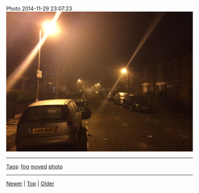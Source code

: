 <!--
title: Photo 2014-11-29 23
date: 2020-06-28T14:57:48.969Z
tags: fog, moved, photo
-->










Photo 2014-11-29 23:07:23
![](103926554592-0.jpg)

<!--BOTTOM-POST-NAVIGATION-->
---

[Tags](tags.md): [fog](tag-fog.md) [moved](tag-moved.md) [photo](tag-photo.md)

---

[Newer](103894432347.md) | [Top](index.md) | [Older](103975924397.md)